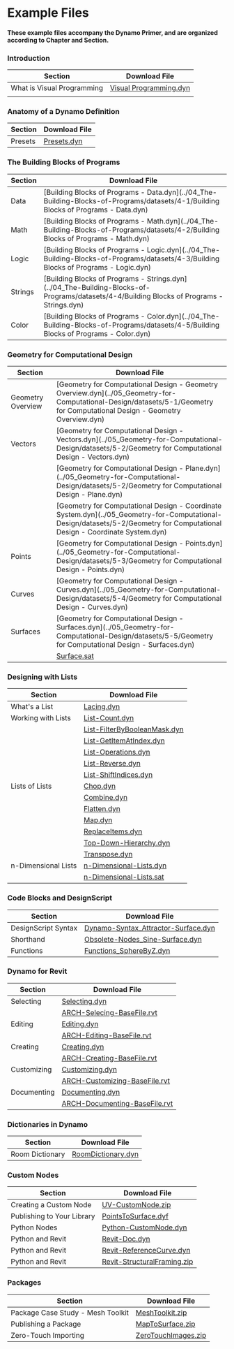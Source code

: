 # Example Files

#### These example files accompany the Dynamo Primer, and are organized according to Chapter and Section.

### Introduction

| Section                    | Download File                                                                                      |
| -------------------------- | -------------------------------------------------------------------------------------------------- |
| What is Visual Programming | [Visual Programming.dyn](https://github.com/DynamoDS/DynamoPrimer/tree/master/en/01\_Introduction) |
|                            |                                                                                                    |

### Anatomy of a Dynamo Definition

| Section | Download File                                                                                                                              |
| ------- | ------------------------------------------------------------------------------------------------------------------------------------------ |
| Presets | [Presets.dyn](https://github.com/h-iL/ForkedDynamoPrimerReorganized/blob/main/03\_Anatomy-of-a-Dynamo-Definition/datasets/3-5/Presets.dyn) |

### The Building Blocks of Programs

| Section | Download File                                                                                                                                |
| ------- | -------------------------------------------------------------------------------------------------------------------------------------------- |
| Data    | \[Building Blocks of Programs - Data.dyn]\(../04\_The-Building-Blocks-of-Programs/datasets/4-1/Building Blocks of Programs - Data.dyn)       |
| Math    | \[Building Blocks of Programs - Math.dyn]\(../04\_The-Building-Blocks-of-Programs/datasets/4-2/Building Blocks of Programs - Math.dyn)       |
| Logic   | \[Building Blocks of Programs - Logic.dyn]\(../04\_The-Building-Blocks-of-Programs/datasets/4-3/Building Blocks of Programs - Logic.dyn)     |
| Strings | \[Building Blocks of Programs - Strings.dyn]\(../04\_The-Building-Blocks-of-Programs/datasets/4-4/Building Blocks of Programs - Strings.dyn) |
| Color   | \[Building Blocks of Programs - Color.dyn]\(../04\_The-Building-Blocks-of-Programs/datasets/4-5/Building Blocks of Programs - Color.dyn)     |

### Geometry for Computational Design

| Section           | Download File                                                                                                                                                                  |
| ----------------- | ------------------------------------------------------------------------------------------------------------------------------------------------------------------------------ |
| Geometry Overview | \[Geometry for Computational Design - Geometry Overview.dyn]\(../05\_Geometry-for-Computational-Design/datasets/5-1/Geometry for Computational Design - Geometry Overview.dyn) |
| Vectors           | \[Geometry for Computational Design - Vectors.dyn]\(../05\_Geometry-for-Computational-Design/datasets/5-2/Geometry for Computational Design - Vectors.dyn)                     |
|                   | \[Geometry for Computational Design - Plane.dyn]\(../05\_Geometry-for-Computational-Design/datasets/5-2/Geometry for Computational Design - Plane.dyn)                         |
|                   | \[Geometry for Computational Design - Coordinate System.dyn]\(../05\_Geometry-for-Computational-Design/datasets/5-2/Geometry for Computational Design - Coordinate System.dyn) |
| Points            | \[Geometry for Computational Design - Points.dyn]\(../05\_Geometry-for-Computational-Design/datasets/5-3/Geometry for Computational Design - Points.dyn)                       |
| Curves            | \[Geometry for Computational Design - Curves.dyn]\(../05\_Geometry-for-Computational-Design/datasets/5-4/Geometry for Computational Design - Curves.dyn)                       |
| Surfaces          | \[Geometry for Computational Design - Surfaces.dyn]\(../05\_Geometry-for-Computational-Design/datasets/5-5/Geometry for Computational Design - Surfaces.dyn)                   |
|                   | [Surface.sat](https://github.com/h-iL/ForkedDynamoPrimerReorganized/blob/main/05\_Geometry-for-Computational-Design/datasets/5-5/Surface.sat)                                  |

### Designing with Lists

| Section             | Download File                                                                                                                                                      |
| ------------------- | ------------------------------------------------------------------------------------------------------------------------------------------------------------------ |
| What's a List       | [Lacing.dyn](https://github.com/h-iL/ForkedDynamoPrimerReorganized/blob/main/06\_Designing-with-Lists/datasets/6-1/Lacing.dyn)                                     |
| Working with Lists  | [List-Count.dyn](https://github.com/h-iL/ForkedDynamoPrimerReorganized/blob/main/06\_Designing-with-Lists/datasets/6-2/List-Count.dyn)                             |
|                     | [List-FilterByBooleanMask.dyn](https://github.com/h-iL/ForkedDynamoPrimerReorganized/blob/main/06\_Designing-with-Lists/datasets/6-2/List-FilterByBooleanMask.dyn) |
|                     | [List-GetItemAtIndex.dyn](https://github.com/h-iL/ForkedDynamoPrimerReorganized/blob/main/06\_Designing-with-Lists/datasets/6-2/List-GetItemAtIndex.dyn)           |
|                     | [List-Operations.dyn](https://github.com/h-iL/ForkedDynamoPrimerReorganized/blob/main/06\_Designing-with-Lists/datasets/6-2/List-Operations.dyn)                   |
|                     | [List-Reverse.dyn](https://github.com/h-iL/ForkedDynamoPrimerReorganized/blob/main/06\_Designing-with-Lists/datasets/6-2/List-Reverse.dyn)                         |
|                     | [List-ShiftIndices.dyn](https://github.com/h-iL/ForkedDynamoPrimerReorganized/blob/main/06\_Designing-with-Lists/datasets/6-2/List-ShiftIndices.dyn)               |
| Lists of Lists      | [Chop.dyn](https://github.com/h-iL/ForkedDynamoPrimerReorganized/blob/main/06\_Designing-with-Lists/datasets/6-3/Chop.dyn)                                         |
|                     | [Combine.dyn](https://github.com/h-iL/ForkedDynamoPrimerReorganized/blob/main/06\_Designing-with-Lists/datasets/6-3/Combine.dyn)                                   |
|                     | [Flatten.dyn](https://github.com/h-iL/ForkedDynamoPrimerReorganized/blob/main/06\_Designing-with-Lists/datasets/6-3/Flatten.dyn)                                   |
|                     | [Map.dyn](https://github.com/h-iL/ForkedDynamoPrimerReorganized/blob/main/06\_Designing-with-Lists/datasets/6-3/Map.dyn)                                           |
|                     | [ReplaceItems.dyn](https://github.com/h-iL/ForkedDynamoPrimerReorganized/blob/main/06\_Designing-with-Lists/datasets/6-3/ReplaceItems.dyn)                         |
|                     | [Top-Down-Hierarchy.dyn](https://github.com/h-iL/ForkedDynamoPrimerReorganized/blob/main/06\_Designing-with-Lists/datasets/6-3/Top-Down-Hierarchy.dyn)             |
|                     | [Transpose.dyn](https://github.com/h-iL/ForkedDynamoPrimerReorganized/blob/main/06\_Designing-with-Lists/datasets/6-3/Transpose.dyn)                               |
| n-Dimensional Lists | [n-Dimensional-Lists.dyn](https://github.com/h-iL/ForkedDynamoPrimerReorganized/blob/main/06\_Designing-with-Lists/datasets/6-4/n-Dimensional-Lists.dyn)           |
|                     | [n-Dimensional-Lists.sat](https://github.com/h-iL/ForkedDynamoPrimerReorganized/blob/main/06\_Designing-with-Lists/datasets/6-4/n-Dimensional-Lists.sat)           |

### Code Blocks and DesignScript

| Section             | Download File                                                                                                                                                            |
| ------------------- | ------------------------------------------------------------------------------------------------------------------------------------------------------------------------ |
| DesignScript Syntax | [Dynamo-Syntax\_Attractor-Surface.dyn](https://github.com/h-iL/ForkedDynamoPrimerReorganized/blob/main/07\_Code-Block/datasets/7-2/Dynamo-Syntax\_Attractor-Surface.dyn) |
| Shorthand           | [Obsolete-Nodes\_Sine-Surface.dyn](https://github.com/h-iL/ForkedDynamoPrimerReorganized/blob/main/07\_Code-Block/datasets/7-3/Obsolete-Nodes\_Sine-Surface.dyn)         |
| Functions           | [Functions\_SphereByZ.dyn](https://github.com/h-iL/ForkedDynamoPrimerReorganized/blob/main/07\_Code-Block/datasets/7-4/Functions\_SphereByZ.dyn)                         |

### Dynamo for Revit

| Section     | Download File                                                                                                                                                    |
| ----------- | ---------------------------------------------------------------------------------------------------------------------------------------------------------------- |
| Selecting   | [Selecting.dyn](https://github.com/h-iL/ForkedDynamoPrimerReorganized/blob/main/08\_Dynamo-for-Revit/datasets/8-2/Selecting.dyn)                                 |
|             | [ARCH-Selecing-BaseFile.rvt](https://github.com/h-iL/ForkedDynamoPrimerReorganized/blob/main/08\_Dynamo-for-Revit/datasets/8-2/ARCH-Selecting-BaseFile.rvt)      |
| Editing     | [Editing.dyn](https://github.com/h-iL/ForkedDynamoPrimerReorganized/blob/main/08\_Dynamo-for-Revit/datasets/8-3/Editing.dyn)                                     |
|             | [ARCH-Editing-BaseFile.rvt](https://github.com/h-iL/ForkedDynamoPrimerReorganized/blob/main/08\_Dynamo-for-Revit/datasets/8-3/ARCH-Editing-BaseFile.rvt)         |
| Creating    | [Creating.dyn](https://github.com/h-iL/ForkedDynamoPrimerReorganized/blob/main/08\_Dynamo-for-Revit/datasets/8-4/Creating.dyn)                                   |
|             | [ARCH-Creating-BaseFile.rvt](https://github.com/h-iL/ForkedDynamoPrimerReorganized/blob/main/08\_Dynamo-for-Revit/datasets/8-4/ARCH-Creating-BaseFile.rvt)       |
| Customizing | [Customizing.dyn](https://github.com/h-iL/ForkedDynamoPrimerReorganized/blob/main/08\_Dynamo-for-Revit/datasets/8-5/Customizing.dyn)                             |
|             | [ARCH-Customizing-BaseFile.rvt](https://github.com/h-iL/ForkedDynamoPrimerReorganized/blob/main/08\_Dynamo-for-Revit/datasets/8-5/ARCH-Customizing-BaseFile.rvt) |
| Documenting | [Documenting.dyn](https://github.com/h-iL/ForkedDynamoPrimerReorganized/blob/main/08\_Dynamo-for-Revit/datasets/8-6/Documenting.dyn)                             |
|             | [ARCH-Documenting-BaseFile.rvt](https://github.com/h-iL/ForkedDynamoPrimerReorganized/blob/main/08\_Dynamo-for-Revit/datasets/8-6/ARCH-Documenting-BaseFile.rvt) |

### Dictionaries in Dynamo

| Section         | Download File                                                                                                                           |
| --------------- | --------------------------------------------------------------------------------------------------------------------------------------- |
| Room Dictionary | [RoomDictionary.dyn](https://github.com/h-iL/ForkedDynamoPrimerReorganized/blob/main/09\_Dictionaries/datasets/9-4\_roomDictionary.dyn) |

### Custom Nodes

| Section                    | Download File                                                                                                                                             |
| -------------------------- | --------------------------------------------------------------------------------------------------------------------------------------------------------- |
| Creating a Custom Node     | [UV-CustomNode.zip](https://github.com/h-iL/ForkedDynamoPrimerReorganized/blob/main/10\_Custom-Nodes/datasets/10-2/UV-CustomNode.zip)                     |
| Publishing to Your Library | [PointsToSurface.dyf](https://github.com/h-iL/ForkedDynamoPrimerReorganized/blob/main/10\_Custom-Nodes/datasets/10-3/PointsToSurface.dyf)                 |
| Python Nodes               | [Python-CustomNode.dyn](https://github.com/h-iL/ForkedDynamoPrimerReorganized/blob/main/10\_Custom-Nodes/datasets/10-4/Python-CustomNode.dyn)             |
| Python and Revit           | [Revit-Doc.dyn](https://github.com/h-iL/ForkedDynamoPrimerReorganized/blob/main/10\_Custom-Nodes/datasets/10-5/Revit-Doc.dyn)                             |
| Python and Revit           | [Revit-ReferenceCurve.dyn](https://github.com/h-iL/ForkedDynamoPrimerReorganized/blob/main/10\_Custom-Nodes/datasets/10-5/Revit-ReferenceCurve.dyn)       |
| Python and Revit           | [Revit-StructuralFraming.zip](https://github.com/h-iL/ForkedDynamoPrimerReorganized/blob/main/10\_Custom-Nodes/datasets/10-5/Revit-StructuralFraming.zip) |

### Packages

| Section                           | Download File                                                                                                                         |
| --------------------------------- | ------------------------------------------------------------------------------------------------------------------------------------- |
| Package Case Study - Mesh Toolkit | [MeshToolkit.zip](https://github.com/h-iL/ForkedDynamoPrimerReorganized/blob/main/11\_Packages/datasets/11-2/MeshToolkit.zip)         |
| Publishing a Package              | [MapToSurface.zip](https://github.com/h-iL/ForkedDynamoPrimerReorganized/blob/main/11\_Packages/datasets/11-4/MapToSurface.zip)       |
| Zero-Touch Importing              | [ZeroTouchImages.zip](https://github.com/h-iL/ForkedDynamoPrimerReorganized/blob/main/11\_Packages/datasets/11-5/ZeroTouchImages.zip) |
